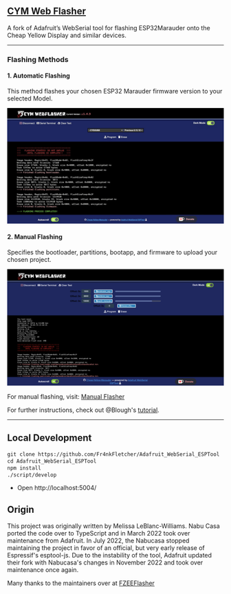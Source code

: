 ## [CYM Web Flasher](https://fr4nkfletcher.github.io/Adafruit_WebSerial_ESPTool/)

A fork of Adafruit’s WebSerial tool for flashing ESP32Marauder onto the Cheap Yellow Display and similar devices.

---

### Flashing Methods

#### 1. Automatic Flashing
This method flashes your chosen ESP32 Marauder firmware version to your selected Model.
<p align="center">
  <img src="https://github.com/CodeHedge/Adafruit_WebSerial_ESPTool/blob/main/assets/sc00000.jpg" alt="Flashing Marauder Automatically">
</p>

#### 2. Manual Flashing
Specifies the bootloader, partitions, bootapp, and firmware to upload your chosen project.

<p align="center">
  <img src="https://github.com/Fr4nkFletcher/Adafruit_WebSerial_ESPTool/blob/main/assets/scman1.png" alt="Manual Flashing">
</p>

For manual flashing, visit:  [Manual Flasher](https://CodeHedge.github.io/Adafruit_WebSerial_ESPTool/manual.html)

For further instructions, check out @Blough's [tutorial](https://github.com/witnessmenow/ESP-Web-Tools-Tutorial).

---
## Local Development

```
git clone https://github.com/Fr4nkFletcher/Adafruit_WebSerial_ESPTool
cd Adafruit_WebSerial_ESPTool
npm install
./script/develop
```
- Open http://localhost:5004/

## Origin

This project was originally written by Melissa LeBlanc-Williams. Nabu Casa ported the code over to TypeScript and in March 2022 took over maintenance from Adafruit. In July 2022, the Nabucasa stopped maintaining the project in favor of an official, but very early release of Espressif's esptool-js. Due to the instability of the tool, Adafruit updated their fork with Nabucasa's changes in November 2022 and took over maintenance once again.

Many thanks to the maintainers over at [FZEEFlasher](https://github.com/FZEEFlasher/fzeeflasher.github.io)
